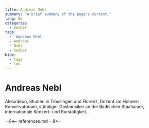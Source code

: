 ```yaml
---
title: Andreas Nebl
summary: "A brief summary of the page's content."
lang: de
categories:
  - member
tags:
  - 'Andreas Nebl'
  - Andreas
  - Nebl
  - member
hide:
  - tags
  - toc
---
```


# Andreas Nebl

<!-- more -->

Akkordeon, Studien in Trossingen und Florenz, Dozent am Hohner-Konservatorium, ständiger Gastmusiker an der Badischen Staatsoper, internationale Konzert- und Kurstätigkeit.

--8<--
references.md
--8<--
